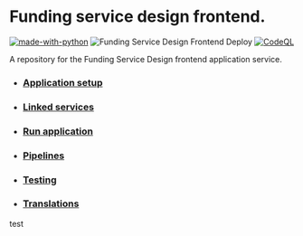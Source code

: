 # Funding service design frontend.

[![made-with-python](https://img.shields.io/badge/Made%20with-Python-1f425f.svg)](https://www.python.org/)
![Funding Service Design Frontend Deploy](https://github.com/communitiesuk/funding-service-design-frontend/actions/workflows/govcloud.yml/badge.svg)
[![CodeQL](https://github.com/communitiesuk/funding-service-design-frontend/actions/workflows/codeql-analysis.yml/badge.svg)](https://github.com/communitiesuk/funding-service-design-frontend/actions/workflows/codeql-analysis.yml)

A repository for the Funding Service Design frontend application service.

- ### [Application setup](docs/setup.md)
- ### [Linked services](docs/linked_services.md)
- ### [Run application](docs/run.md)
- ### [Pipelines](docs/pipelines.md)
- ### [Testing](docs/testing)
- ### [Translations](docs/translations.md)

test
